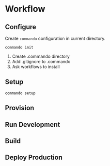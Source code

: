 # Workflow

## Configure
Create `commando` configuration in current directory.

```shell
commando init
```
1. Create .commando directory
2. Add .gitignore to .commando
3. Ask workflows to install


## Setup

```shell
commando setup
```

## Provision
## Run Development
## Build
## Deploy Production
